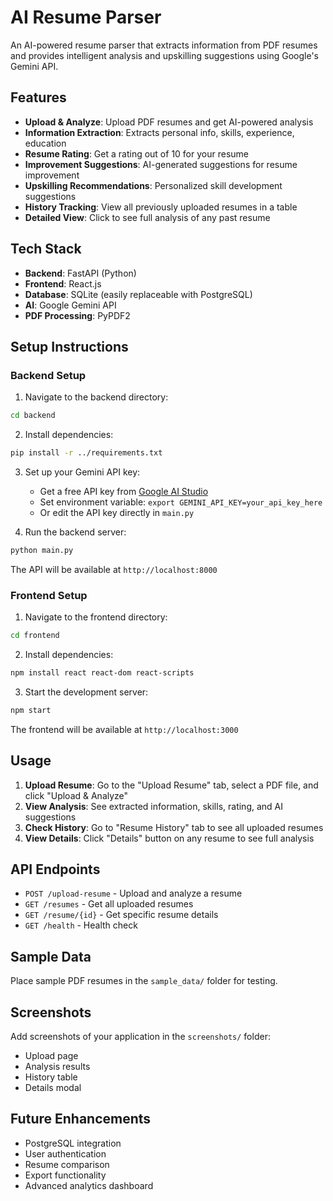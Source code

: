 # AI Resume Parser

An AI-powered resume parser that extracts information from PDF resumes and provides intelligent analysis and upskilling suggestions using Google's Gemini API.

## Features

- **Upload & Analyze**: Upload PDF resumes and get AI-powered analysis
- **Information Extraction**: Extracts personal info, skills, experience, education
- **Resume Rating**: Get a rating out of 10 for your resume
- **Improvement Suggestions**: AI-generated suggestions for resume improvement
- **Upskilling Recommendations**: Personalized skill development suggestions
- **History Tracking**: View all previously uploaded resumes in a table
- **Detailed View**: Click to see full analysis of any past resume

## Tech Stack

- **Backend**: FastAPI (Python)
- **Frontend**: React.js
- **Database**: SQLite (easily replaceable with PostgreSQL)
- **AI**: Google Gemini API
- **PDF Processing**: PyPDF2

## Setup Instructions

### Backend Setup

1. Navigate to the backend directory:

```bash
cd backend
```

2. Install dependencies:

```bash
pip install -r ../requirements.txt
```

3. Set up your Gemini API key:

   - Get a free API key from [Google AI Studio](https://makersuite.google.com/app/apikey)
   - Set environment variable: `export GEMINI_API_KEY=your_api_key_here`
   - Or edit the API key directly in `main.py`

4. Run the backend server:

```bash
python main.py
```

The API will be available at `http://localhost:8000`

### Frontend Setup

1. Navigate to the frontend directory:

```bash
cd frontend
```

2. Install dependencies:

```bash
npm install react react-dom react-scripts
```

3. Start the development server:

```bash
npm start
```

The frontend will be available at `http://localhost:3000`

## Usage

1. **Upload Resume**: Go to the "Upload Resume" tab, select a PDF file, and click "Upload & Analyze"
2. **View Analysis**: See extracted information, skills, rating, and AI suggestions
3. **Check History**: Go to "Resume History" tab to see all uploaded resumes
4. **View Details**: Click "Details" button on any resume to see full analysis

## API Endpoints

- `POST /upload-resume` - Upload and analyze a resume
- `GET /resumes` - Get all uploaded resumes
- `GET /resume/{id}` - Get specific resume details
- `GET /health` - Health check

## Sample Data

Place sample PDF resumes in the `sample_data/` folder for testing.

## Screenshots

Add screenshots of your application in the `screenshots/` folder:

- Upload page
- Analysis results
- History table
- Details modal

## Future Enhancements

- PostgreSQL integration
- User authentication
- Resume comparison
- Export functionality
- Advanced analytics dashboard

